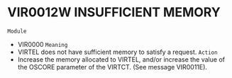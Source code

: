 # VIR0012W INSUFFICIENT MEMORY
`Module`
- 	VIR0000
`Meaning`
- VIRTEL does not have sufficient memory to satisfy a request.
`Action`
- Increase the memory allocated to VIRTEL, and/or increase the value of the OSCORE parameter of the VIRTCT. (See message VIR0011E).
